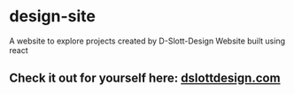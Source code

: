# design-site
A website to explore projects created by D-Slott-Design
Website built using react 

## Check it out for yourself here: [dslottdesign.com](http://dslottdesign.com)
